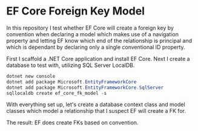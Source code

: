 # EF Core Foreign Key Model

In this repository I test whether EF Core will create a foreign key by convention when
declaring a model which makes use of a navigation property and letting EF know which
end of the relationship is principal and which is dependant by declaring only a single
conventional ID property.

First I scaffold a .NET Core application and install EF Core. Next I create a database
to test with, utilizing SQL Server LocalDB.

```powershell
dotnet new console
dotnet add package Microsoft.EntityFrameworkCore
dotnet add package Microsoft.EntityFrameworkCore.SqlServer
sqllocaldb create ef_core_fk_model -s
```

With everything set up, let's create a database context class and model classes which
model a relationship that I suspect EF will create a FK for.

The result: EF does create FKs based on convention.
